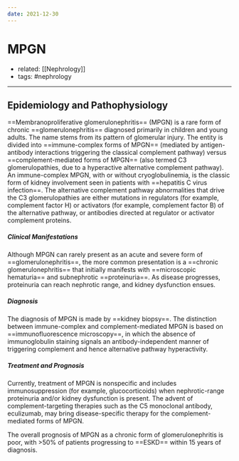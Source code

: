 ```yaml
---
date: 2021-12-30
---
```


# MPGN

- related: [[Nephrology]]
- tags: #nephrology
---

## Epidemiology and Pathophysiology

==Membranoproliferative glomerulonephritis== (MPGN) is a rare form of chronic ==glomerulonephritis== diagnosed primarily in children and young adults. The name stems from its pattern of glomerular injury. The entity is divided into ==immune-complex forms of MPGN== (mediated by antigen-antibody interactions triggering the classical complement pathway) versus ==complement-mediated forms of MPGN== (also termed C3 glomerulopathies, due to a hyperactive alternative complement pathway). An immune-complex MPGN, with or without cryoglobulinemia, is the classic form of kidney involvement seen in patients with ==hepatitis C virus infection==. The alternative complement pathway abnormalities that drive the C3 glomerulopathies are either mutations in regulators (for example, complement factor H) or activators (for example, complement factor B) of the alternative pathway, or antibodies directed at regulator or activator complement proteins.

##### Clinical Manifestations

Although MPGN can rarely present as an acute and severe form of ==glomerulonephritis==, the more common presentation is a ==chronic glomerulonephritis== that initially manifests with ==microscopic hematuria== and subnephrotic ==proteinuria==. As disease progresses, proteinuria can reach nephrotic range, and kidney dysfunction ensues.

##### Diagnosis

The diagnosis of MPGN is made by ==kidney biopsy==. The distinction between immune-complex and complement-mediated MPGN is based on ==immunofluorescence microscopy==, in which the absence of immunoglobulin staining signals an antibody-independent manner of triggering complement and hence alternative pathway hyperactivity.

##### Treatment and Prognosis

Currently, treatment of MPGN is nonspecific and includes immunosuppression (for example, glucocorticoids) when nephrotic-range proteinuria and/or kidney dysfunction is present. The advent of complement-targeting therapies such as the C5 monoclonal antibody, eculizumab, may bring disease-specific therapy for the complement-mediated forms of MPGN.

The overall prognosis of MPGN as a chronic form of glomerulonephritis is poor, with >50% of patients progressing to ==ESKD== within 15 years of diagnosis.
